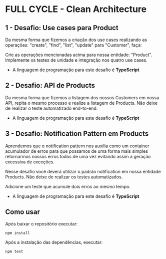 # FULL CYCLE - Clean Architecture

## 1 - Desafio: Use cases para Product

Da mesma forma que fizemos a criação dos use cases realizando as operações:
"create", "find", "list", "update" para "Customer", faça:

Crie as operações mencionadas acima para nossa entidade: "Product". Implemente
os testes de unidade e integração nos quatro use cases.

- A linguagem de programação para este desafio é **TypeScript**

## 2 - Desafio: API de Products

Da mesma forma que fizemos a listagem dos nossos Customers em nossa API, repita
o mesmo processo e realize a listagem de Products. Não deixe de realizar o teste
automatizado end-to-end.

- A linguagem de programação para este desafio é **TypeScript**

## 3 - Desafio: Notification Pattern em Products

Aprendemos que o notification pattern nos auxilia como um container acumulador
de erros para que possamos de uma forma mais simples retornarmos nossos erros
todos de uma vez evitando assim a geração excessiva de exceções.

Nesse desafio você deverá utilizar o padrão notification em nossa entidade
Products. Não deixe de realizar os testes automatizados.

Adicione um teste que acumule dois erros ao mesmo tempo.

- A linguagem de programação para este desafio é **TypeScript**

## Como usar

Após baixar o repositório executar:

    npm install

Após a instalação das dependências, executar:

    npm test
